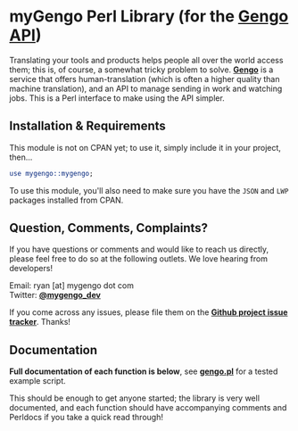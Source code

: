 myGengo Perl Library (for the [Gengo API](developers.gengo.com))
========================================================================================================
Translating your tools and products helps people all over the world access them; this is, of course, a
somewhat tricky problem to solve. **[Gengo](gengo.com/)** is a service that offers human-translation
(which is often a higher quality than machine translation), and an API to manage sending in work and watching
jobs. This is a Perl interface to make using the API simpler. 

Installation & Requirements
-------------------------------------------------------------------------------------------------------
This module is not on CPAN yet; to use it, simply include it in your project, then...

``` perl
use mygengo::mygengo;
```

To use this module, you'll also need to make sure you have the `JSON` and `LWP` packages installed from CPAN.


Question, Comments, Complaints?
------------------------------------------------------------------------------------------------------
If you have questions or comments and would like to reach us directly, please feel free to do
so at the following outlets. We love hearing from developers!

Email: ryan [at] mygengo dot com  
Twitter: **[@mygengo_dev](http://twitter.com/mygengo_dev)**  

If you come across any issues, please file them on the **[Github project issue tracker](https://github.com/myGengo/mygengo-perl-new/issues)**. Thanks!


Documentation
-----------------------------------------------------------------------------------------------------
**Full documentation of each function is below**, see **[gengo.pl](https://github.com/ekessel/mygengo-perl-new/blob/master/gengo.pl)** for a tested example script.

This should be enough to get anyone started; the library is very well documented, and each
function should have accompanying comments and Perldocs if you take a quick read through!
